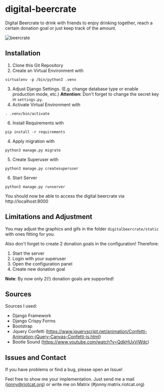 # digital-beercrate
Digital Beercrate to drink with friends to enjoy drinking together, reach a certain donation goal or just keep track of the amount.

![beercrate](https://user-images.githubusercontent.com/10757520/114278576-c5a58980-9a30-11eb-8916-1341bee4e3e6.gif)

## Installation

1. Clone this Git Repository
2. Create an Virtual Environment with
````
virtualenv -p /bin/python3 .venv
````
3. Adjust Django Settings. (E.g. change database type or enable production mode, etc.) **Attention:** Don't forget to change the secret key in `settings.py`.
5. Activate Virtual Environment with
````
. .venv/bin/activate
````
6. Install Requirements with
````
pip install -r requirements
````
4. Apply migration with
````
python3 manage.py migrate
````
5. Create Superuser with
````
python3 manage.py createsuperuser
````
6. Start Server
````
python3 manage.py runserver
````

You should now be able to access the digital beercrate via http://localhost:8000

## Limitations and Adjustment
You may adjust the graphics and gifs in the folder `digitalbeercrate/static` with ones fitting for you.

Also don't forget to create 2 donation goals in the configuration! Therefore:

1. Start the server
2. Login with your superuser
3. Open the configuration panel
4. Create new donation goal

**Note**: By now only 2(!) donation goals are supported!

## Sources
Sources I used:
- Django Framework
- Django Crispy Forms
- Bootstrap
- Jquery Confetti (https://www.jqueryscript.net/animation/Confetti-Animation-jQuery-Canvas-Confetti-js.html)
- Bootle Sound (https://www.youtube.com/watch?v=QdkHUxViWdc)

## Issues and Contact
If you have problems or find a bug, please open an Issue!

Feel free to show me your implementation. Just send me a mail (jonny@riotcat.org) or write me on Matrix (#jonny:matrix.riotcat.org)
